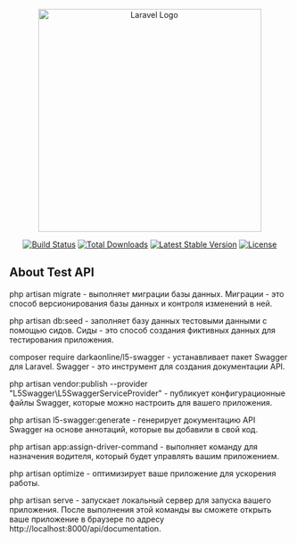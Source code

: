 <p align="center"><a href="https://laravel.com" target="_blank"><img src="https://raw.githubusercontent.com/laravel/art/master/logo-lockup/5%20SVG/2%20CMYK/1%20Full%20Color/laravel-logolockup-cmyk-red.svg" width="400" alt="Laravel Logo"></a></p>

<p align="center">
<a href="https://github.com/laravel/framework/actions"><img src="https://github.com/laravel/framework/workflows/tests/badge.svg" alt="Build Status"></a>
<a href="https://packagist.org/packages/laravel/framework"><img src="https://img.shields.io/packagist/dt/laravel/framework" alt="Total Downloads"></a>
<a href="https://packagist.org/packages/laravel/framework"><img src="https://img.shields.io/packagist/v/laravel/framework" alt="Latest Stable Version"></a>
<a href="https://packagist.org/packages/laravel/framework"><img src="https://img.shields.io/packagist/l/laravel/framework" alt="License"></a>
</p>

## About Test API

php artisan migrate - выполняет миграции базы данных. Миграции - это способ версионирования базы данных и контроля изменений в ней.

php artisan db:seed - заполняет базу данных тестовыми данными с помощью сидов. Сиды - это способ создания фиктивных данных для тестирования приложения.

composer require darkaonline/l5-swagger - устанавливает пакет Swagger для Laravel. Swagger - это инструмент для создания документации API.

php artisan vendor:publish --provider "L5Swagger\L5SwaggerServiceProvider" - публикует конфигурационные файлы Swagger, которые можно настроить для вашего приложения.

php artisan l5-swagger:generate - генерирует документацию API Swagger на основе аннотаций, которые вы добавили в свой код.

php artisan app:assign-driver-command - выполняет команду для назначения водителя, который будет управлять вашим приложением.

php artisan optimize - оптимизирует ваше приложение для ускорения работы.

php artisan serve - запускает локальный сервер для запуска вашего приложения. После выполнения этой команды вы сможете открыть ваше приложение в браузере по адресу http://localhost:8000/api/documentation.
